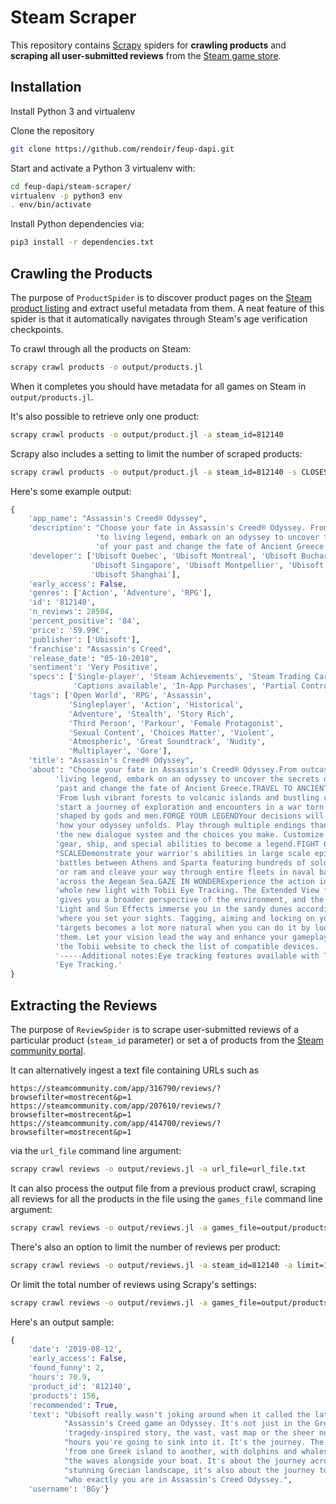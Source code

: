 # Steam Scraper

This repository contains [Scrapy](https://github.com/scrapy/scrapy) spiders for **crawling products** and **scraping all user-submitted reviews** from the [Steam game store](https://steampowered.com).

## Installation

Install Python 3 and virtualenv

Clone the repository
```bash
git clone https://github.com/rendoir/feup-dapi.git
```
Start and activate a Python 3 virtualenv with:
```bash
cd feup-dapi/steam-scraper/
virtualenv -p python3 env
. env/bin/activate
```
Install Python dependencies via:
```bash
pip3 install -r dependencies.txt
```

## Crawling the Products

The purpose of `ProductSpider` is to discover product pages on the [Steam product listing](http://store.steampowered.com/search/?) and extract useful metadata from them.
A neat feature of this spider is that it automatically navigates through Steam's age verification checkpoints.  

To crawl through all the products on Steam:
```bash
scrapy crawl products -o output/products.jl 
```
When it completes you should have metadata for all games on Steam in `output/products.jl`.

It's also possible to retrieve only one product:
```bash
scrapy crawl products -o output/product.jl -a steam_id=812140
```

Scrapy also includes a setting to limit the number of scraped products:
```bash
scrapy crawl products -o output/product.jl -a steam_id=812140 -s CLOSESPIDER_ITEMCOUNT=10
```

Here's some example output:
```python
{
    'app_name': "Assassin's Creed® Odyssey",
    'description': "Choose your fate in Assassin's Creed® Odyssey. From outcast "
                   'to living legend, embark on an odyssey to uncover the secrets '
                   'of your past and change the fate of Ancient Greece.',
    'developer': ['Ubisoft Quebec', 'Ubisoft Montreal', 'Ubisoft Bucharest', 
                  'Ubisoft Singapore', 'Ubisoft Montpellier', 'Ubisoft Kiev', 
                  'Ubisoft Shanghai'],
    'early_access': False,
    'genres': ['Action', 'Adventure', 'RPG'],
    'id': '812140',
    'n_reviews': 28504,
    'percent_positive': '84',
    'price': '59.99€',
    'publisher': ['Ubisoft'],
    'franchise': "Assassin's Creed", 
    'release_date': "05-10-2018",
    'sentiment': 'Very Positive',
    'specs': ['Single-player', 'Steam Achievements', 'Steam Trading Cards',
              'Captions available', 'In-App Purchases', 'Partial Controller Support'],
    'tags': ['Open World', 'RPG', 'Assassin',
             'Singleplayer', 'Action', 'Historical',
             'Adventure', 'Stealth', 'Story Rich',
             'Third Person', 'Parkour', 'Female Protagonist',
             'Sexual Content', 'Choices Matter', 'Violent',
             'Atmospheric', 'Great Soundtrack', 'Nudity',
             'Multiplayer', 'Gore'],
    'title': "Assassin's Creed® Odyssey",
    'about': "Choose your fate in Assassin's Creed® Odyssey.From outcast to "
          'living legend, embark on an odyssey to uncover the secrets of your '
          'past and change the fate of Ancient Greece.TRAVEL TO ANCIENT GREECE '
          'From lush vibrant forests to volcanic islands and bustling cities, '
          'start a journey of exploration and encounters in a war torn world '
          'shaped by gods and men.FORGE YOUR LEGENDYour decisions will impact '
          'how your odyssey unfolds. Play through multiple endings thanks to '
          'the new dialogue system and the choices you make. Customize your '
          'gear, ship, and special abilities to become a legend.FIGHT ON A NEW '
          "SCALEDemonstrate your warrior's abilities in large scale epic "
          'battles between Athens and Sparta featuring hundreds of soldiers, '
          'or ram and cleave your way through entire fleets in naval battles '
          'across the Aegean Sea.GAZE IN WONDERExperience the action in a '
          'whole new light with Tobii Eye Tracking. The Extended View feature '
          'gives you a broader perspective of the environment, and the Dynamic '
          'Light and Sun Effects immerse you in the sandy dunes according to '
          'where you set your sights. Tagging, aiming and locking on your '
          'targets becomes a lot more natural when you can do it by looking at '
          'them. Let your vision lead the way and enhance your gameplay. Visit '
          'the Tobii website to check the list of compatible devices. '
          '-----Additional notes:Eye tracking features available with Tobii '
          'Eye Tracking.'
}
```

## Extracting the Reviews

The purpose of `ReviewSpider` is to scrape user-submitted reviews of a particular product (`steam_id` parameter) or set a of products from the [Steam community portal](http://steamcommunity.com/).

It can alternatively ingest a text file containing URLs such as
```
https://steamcommunity.com/app/316790/reviews/?browsefilter=mostrecent&p=1
https://steamcommunity.com/app/207610/reviews/?browsefilter=mostrecent&p=1
https://steamcommunity.com/app/414700/reviews/?browsefilter=mostrecent&p=1
```
via the `url_file` command line argument:
```bash
scrapy crawl reviews -o output/reviews.jl -a url_file=url_file.txt
```

It can also process the output file from a previous product crawl, scraping all reviews for all the products in the file using the `games_file` command line argument:
```bash
scrapy crawl reviews -o output/reviews.jl -a games_file=output/products.jl
```

There's also an option to limit the number of reviews per product:
```bash
scrapy crawl reviews -o output/reviews.jl -a steam_id=812140 -a limit=100
```

Or limit the total number of reviews using Scrapy's settings:
```bash
scrapy crawl reviews -o output/reviews.jl -a games_file=output/products.jl -s CLOSESPIDER_ITEMCOUNT=1000
```

Here's an output sample:
```python
{
    'date': '2019-08-12',
    'early_access': False,
    'found_funny': 2,
    'hours': 70.9,
    'product_id': '812140',
    'products': 156,
    'recommended': True,
    'text': "Ubisoft really wasn't joking around when it called the latest "
            "Assassin's Creed game an Odyssey. It's not just in the Greek "
            'tragedy-inspired story, the vast, vast map or the sheer number of '
            "hours you're going to sink into it. It's the journey. The journey "
            'from one Greek island to another, with dolphins and whales cresting '
            "the waves alongside your boat. It's about the journey across the "
            "stunning Grecian landscape, it's also about the journey to discover "
            "who exactly you are in Assassin's Creed Odyssey.",
    'username': 'BGy'}
```
